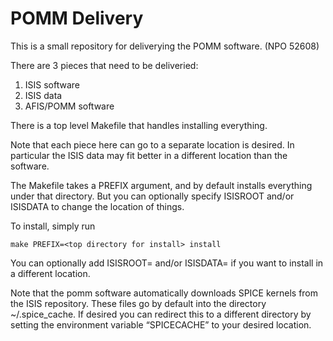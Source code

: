 POMM Delivery
=============

This is a small repository for deliverying the POMM software. (NPO 52608)

There are 3 pieces that need to be deliveried:

1. ISIS software
2. ISIS data
3. AFIS/POMM software

There is a top level Makefile that handles installing everything.

Note that each piece here can go to a separate location is desired.
In particular the ISIS data may fit better in a different location than
the software.

The Makefile takes a PREFIX argument, and by default installs everything
under that directory. But you can optionally specify ISISROOT and/or 
ISISDATA to change the location of things.

To install, simply run

    make PREFIX=<top directory for install> install
	
You can optionally add ISISROOT=<isis directory> and/or 
ISISDATA=<isis data directory> if you want to install in a different location.

Note that the pomm software automatically downloads SPICE kernels from
the ISIS repository. These files go by default into the directory
~/.spice_cache. If desired you can redirect this to a different
directory by setting the environment variable “SPICECACHE” to your
desired location.
